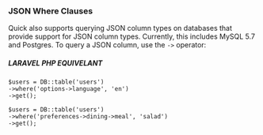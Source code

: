 ### JSON Where Clauses

Quick also supports querying JSON column types on databases that provide support for JSON column types. Currently, this includes MySQL 5.7 and Postgres. To query a JSON column, use the `->` operator:

##### LARAVEL PHP EQUIVELANT
```
$users = DB::table('users')
->where('options->language', 'en')
->get();

$users = DB::table('users')
->where('preferences->dining->meal', 'salad')
->get();
```
